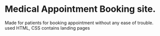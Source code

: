 # Medical Appointment Booking site.
Made for patients for booking appointment without any ease of trouble.
used HTML, CSS
contains landing pages
